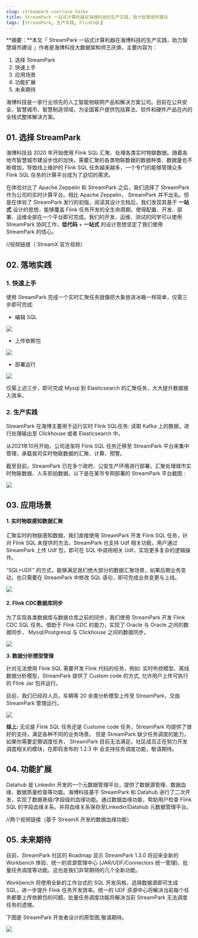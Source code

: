 ```yaml
---
slug: streampark-usercase-haibo
title: StreamPark 一站式计算利器在海博科技的生产实践，助力智慧城市建设
tags: [StreamPark, 生产实践, FlinkSQL]
---
```


**摘要：**本文「 StreamPark 一站式计算利器在海博科技的生产实践，助力智慧城市建设 」作者是海博科技大数据架构师王庆焕，主要内容为：

1. 选择 StreamPark
2. 快速上手
3. 应用场景
4. 功能扩展
5. 未来期待

海博科技是一家行业领先的人工智能物联网产品和解决方案公司。目前在公共安全、智慧城市、智慧制造领域，为全国客户提供包括算法、软件和硬件产品在内的全栈式整体解决方案。

<!-- truncate -->

## **01. 选择 StreamPark**

海博科技自 2020 年开始使用 Flink SQL 汇聚、处理各类实时物联数据。随着各地市智慧城市建设步伐的加快，需要汇聚的各类物联数据的数据种类、数据量也不断增加，导致线上维护的 Flink SQL 任务越来越多，一个专门的能够管理众多 Flink SQL 任务的计算平台成为了迫切的需求。

在体验对比了 Apache Zeppelin 和 StreamPark 之后，我们选择了 StreamPark 作为公司的实时计算平台。相比 Apache Zeppelin， StreamPark 并不出名。‍‍‍‍‍‍‍‍‍‍‍‍但是在体验了 StreamPark 发行的初版，阅读其设计文档后，我们发现其基于 **一站式** 设计的思想，能够覆盖 Flink 任务开发的全生命周期，使得配置、开发、部署、运维全部在一个平台即可完成。我们的开发、运维、测试的同学可以使用 StreamPark 协同工作，**低代码** + **一站式** 的设计思想坚定了我们使用 StreamPark 的信心。

//视频链接（ StreamX 官方视频）



## **02. 落地实践**

### **1. 快速上手**

使用 StreamPark 完成一个实时汇聚任务就像把大象放进冰箱一样简单，仅需三步即可完成:

- 编辑 SQL

![](/blog/haibo/flink_sql.png)

- 上传依赖包

![](/blog/haibo/dependency.png)

- 部署运行

![](/blog/haibo/deploy.png)

仅需上述三步，即可完成 Mysql 到 Elasticsearch 的汇聚任务，大大提升数据接入效率。

### **2. 生产实践**

StreamPark 在海博主要用于运行实时 Flink SQL任务: 读取 Kafka 上的数据，进行处理输出至 Clickhouse 或者 Elasticsearch 中。

从2021年10月开始，公司逐渐将 Flink SQL 任务迁移至 StreamPark 平台来集中管理，承载我司实时物联数据的汇聚、计算、预警。

截至目前，StreamPark 已在多个政府、公安生产环境进行部署，汇聚处理城市实时物联数据、人车抓拍数据。以下是在某市专网部署的 StreamPark 平台截图 :

![](/blog/haibo/application.png)

## **03. 应用场景**

#### **1. 实时物联感知数据汇聚**

汇聚实时的物联感知数据，我们直接使用 StreamPark 开发 Flink SQL 任务，针对 Flink SQL 未提供的方法，StreamPark 也支持 Udf 相关功能，用户通过 StreamPark 上传 Udf 包，即可在 SQL 中调用相关 Udf，实现更多复杂的逻辑操作。

“SQL+UDF” 的方式，能够满足我们绝大部分的数据汇聚场景，如果后期业务变动，也只需要在 StreamPark 中修改 SQL 语句，即可完成业务变更与上线。

![](/blog/haibo/data_aggregation.png)

#### **2. Flink CDC数据库同步**

为了实现各类数据库与数据仓库之前的同步，我们使用 StreamPark 开发 Flink CDC SQL 任务。借助于 Flink CDC 的能力，实现了 Oracle 与 Oracle 之间的数据同步， Mysql/Postgresql 与 Clickhouse 之间的数据同步。

![](/blog/haibo/flink_cdc.png)

**3. 数据分析模型管理**

针对无法使用 Flink SQL 需要开发 Flink 代码的任务，例如: 实时布控模型、离线数据分析模型，StreamPark 提供了 Custom code 的方式, 允许用户上传可执行的 Flink Jar 包并运行。

目前，我们已经将人员，车辆等 20 余类分析模型上传至 StreamPark，交由 StreamPark 管理运行。

![](/blog/haibo/data_aggregation.png)

**综上:** 无论是 Flink SQL 任务还是 Custome code 任务，StreamPark 均提供了很好的支持，满足各种不同的业务场景。 但是 StreamPark 缺少任务调度的能力，如果你需要定期调度任务， StreamPark 目前无法满足。社区成员正在努力开发调度相关的模块，在即将发布的 1.2.3 中 会支持任务调度功能，敬请期待。

## **04. 功能扩展**

Datahub 是 Linkedin 开发的一个元数据管理平台，提供了数据源管理、数据血缘、数据质量检查等功能。海博科技基于 StreamPark 和 Datahub 进行了二次开发，实现了数据表级/字段级的血缘功能。通过数据血缘功能，帮助用户检查 Flink SQL 的字段血缘关系。并将血缘关系保存至Linkedin/Datahub 元数据管理平台。

//两个视频链接（基于 StreamX 开发的数据血缘功能）



## **05. 未来期待**

目前，StreamPark 社区的 Roadmap 显示 StreamPark 1.3.0 将迎来全新的 Workbench 体验、统一的资源管理中心 (JAR/UDF/Connectors 统一管理)、批量任务调度等功能。这也是我们非常期待的几个全新功能。

Workbench 将使用全新的工作台式的 SQL 开发风格，选择数据源即可生成 SQL，进一步提升 Flink 任务开发效率。统一的 UDF 资源中心将解决当前每个任务都要上传依赖包的问题。批量任务调度功能将解决当前 StreamPark 无法调度任务的遗憾。

下图是 StreamPark 开发者设计的原型图,敬请期待。

![](/blog/haibo/data_source.png)
